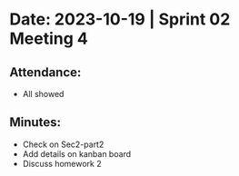 # Date: 2023-10-19 | Sprint 02 Meeting 4 

## Attendance:

- All showed

## Minutes:
- Check on Sec2-part2 
- Add details on kanban board 
- Discuss homework 2 
